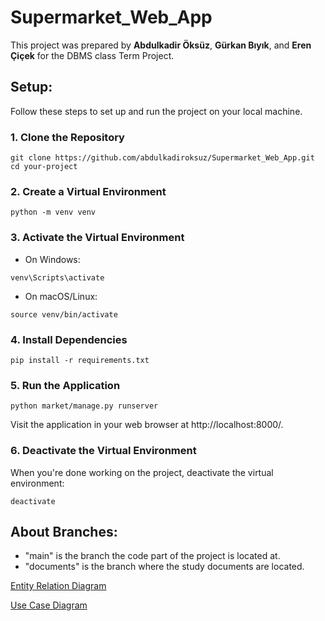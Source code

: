 # Supermarket_Web_App
This project was prepared by __Abdulkadir Öksüz__, __Gürkan Bıyık__, and __Eren Çiçek__ for the DBMS class Term Project.

## Setup:
Follow these steps to set up and run the project on your local machine. 
### 1. Clone the Repository
```
git clone https://github.com/abdulkadiroksuz/Supermarket_Web_App.git
cd your-project
```
### 2. Create a Virtual Environment
```
python -m venv venv
```
### 3. Activate the Virtual Environment
- On Windows:
```
venv\Scripts\activate
```
- On macOS/Linux:
```
source venv/bin/activate
```
### 4. Install Dependencies
```
pip install -r requirements.txt
```
### 5. Run the Application
```
python market/manage.py runserver
```
Visit the application in your web browser at http://localhost:8000/.
### 6. Deactivate the Virtual Environment
When you're done working on the project, deactivate the virtual environment:
```
deactivate
```

## About Branches:
- "main" is the branch the code part of the project is located at.
- "documents" is the branch where the study documents are located. 

[Entity Relation Diagram](https://lucid.app/lucidchart/d68e6404-50b2-4697-8b0e-35debead3c5e/view?page=0_0&invitationId=inv_1c6d98e6-f8b2-490d-aa01-f75406d19b66#)

[Use Case Diagram](https://lucid.app/lucidchart/816685de-f2c5-45ec-9730-51bad9bb17dc/edit?viewport_loc=-1388%2C-1464%2C4105%2C2165%2C0_0&invitationId=inv_851bb3cc-e6b9-4e98-aca6-491c544d1eb7)
